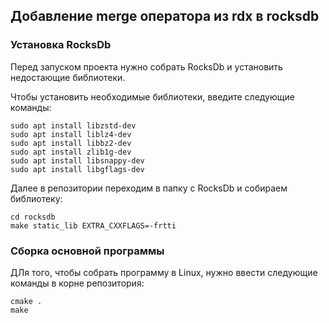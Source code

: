 ## Добавление merge оператора из rdx в rocksdb

### Установка RocksDb
Перед запуском проекта нужно собрать RocksDb и установить недостающие библиотеки.

Чтобы установить необходимые библиотеки, введите следующие команды:
```
sudo apt install libzstd-dev
sudo apt install liblz4-dev
sudo apt install libbz2-dev
sudo apt install zlib1g-dev
sudo apt install libsnappy-dev
sudo apt install libgflags-dev
```

Далее в репозитории переходим в папку с RocksDb и собираем библиотеку:
```
cd rocksdb
make static_lib EXTRA_CXXFLAGS=-frtti
```

### Сборка основной программы
ДЛя того, чтобы собрать программу в Linux, нужно ввести следующие команды в корне репозитория:
```
cmake .
make
```

